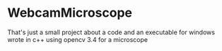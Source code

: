 # WebcamMicroscope
That's just a small project about a code and an executable for windows wrote in c++ using opencv 3.4 for a microscope
